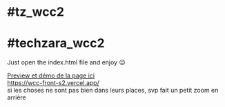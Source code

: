 # #tz_wcc2 <br>
# #techzara_wcc2 <br>
Just open the index.html file and enjoy 😉 <br>

<a href="https://wcc-front-s2.vercel.app/"> Preview et démo de la page ici </a> <br>
https://wcc-front-s2.vercel.app/
<br> si les choses ne sont pas bien dans leurs places, svp fait un petit zoom en arrière
